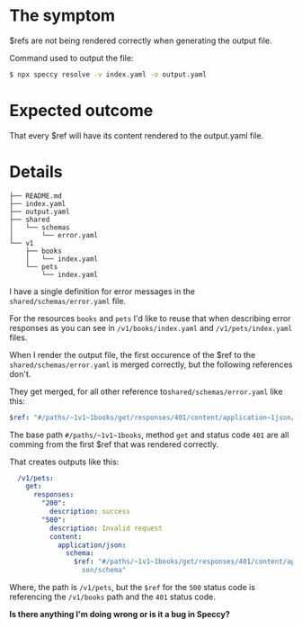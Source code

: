 # The symptom

$refs are not being rendered correctly when generating the output file. 

Command used to output the file:

```sh
$ npx speccy resolve -v index.yaml -o output.yaml
```

# Expected outcome

That every $ref will have its content rendered to the output.yaml file.

# Details

```
├── README.md
├── index.yaml
├── output.yaml
├── shared
│   └── schemas
│       └── error.yaml
└── v1
    ├── books
    │   └── index.yaml
    └── pets
        └── index.yaml
```

I have a single definition for error messages in the ```shared/schemas/error.yaml``` file.

For the resources ```books``` and ```pets``` I'd like to reuse that when describing error responses as you can see in ```/v1/books/index.yaml``` and ```/v1/pets/index.yaml``` files.

When I render the output file, the first occurence of the $ref to the ```shared/schemas/error.yaml``` is merged correctly, but the following references don't.

They get merged, for all other reference to```shared/schemas/error.yaml``` like this:

```yaml
$ref: "#/paths/~1v1~1books/get/responses/401/content/application~1json/schema"
```

The base path ```#/paths/~1v1~1books```, method ```get``` and status code ```401``` are all comming from the first $ref that was rendered correctly.

That creates outputs like this:

```yaml
  /v1/pets:
    get:
      responses:
        "200":
          description: success
        "500":
          description: Invalid request
          content:
            application/json:
              schema:
                $ref: "#/paths/~1v1~1books/get/responses/401/content/application~1j\
                  son/schema"
```

Where, the path is ```/v1/pets```, but the ```$ref``` for the ```500``` status code is referencing the ```/v1/books``` path and the ```401``` status code.


**Is there anything I'm doing wrong or is it a bug in Speccy?**
